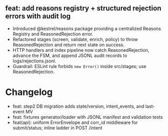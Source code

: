## feat: add reasons registry + structured rejection errors with audit log

- Introduced @kestrel/reasons package providing a centralized Reasons Registry and ReasonedRejection error.
- Refactored stages (screen, validate, enrich, policy) to throw ReasonedRejection and return next state on success.
- HTTP handlers and index pipeline now catch ReasonedRejection, advance the FSM, and append JSONL audit records to logs/rejections.jsonl.
- Guardrail: ESLint rule forbids `new Error()` inside src/stages; use ReasonedRejection.

# Changelog

- feat: step2 DB migration adds state/version, intent_events, and last-event MV
 - feat: fixtures generator/loader with JSONL manifest and validation tests
 - feat(api): uniform ErrorEnvelope and corr_id middleware for submit/status; inline ladder in POST /intent
